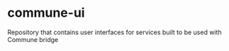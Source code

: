 # commune-ui
Repository that contains user interfaces for services built to be used with Commune bridge 
